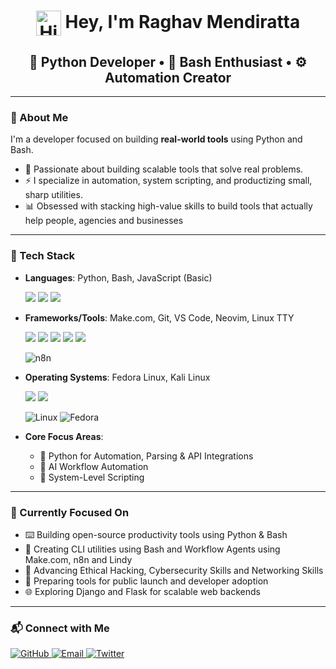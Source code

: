 <h1 align="center">
  <img src="https://camo.githubusercontent.com/d552948e7884c41fde2d32b9221d79f0df2076c7d824aaab954ca93f53d95884/68747470733a2f2f6d656469612e67697068792e636f6d2f6d656469612f6876524a434c467a6361737252346961377a2f67697068792e676966" alt="Hi!" width="40" style="vertical-align: middle;"> 
  Hey, I'm Raghav Mendiratta
</h1>
<h2 align="center">🐍 Python Developer • 📃 Bash Enthusiast • ⚙️ Automation Creator</h2>
</p>

---

### 🧠 About Me

I'm a developer focused on building **real-world tools** using Python and Bash. 
- 🧠 Passionate about building scalable tools that solve real problems.
- ⚡ I specialize in automation, system scripting, and productizing small, sharp utilities.
- 📊 Obsessed with stacking high-value skills to build tools that actually help people, agencies and businesses

---

### 🧰 Tech Stack

- **Languages**: Python, Bash, JavaScript (Basic)
  <p>
   <img src="https://img.shields.io/badge/Python-3776AB?style=for-the-badge&logo=python&logoColor=white"/> 
   <img src="https://img.shields.io/badge/Bash-121011?style=for-the-badge&logo=gnubash&logoColor=white"/> 
   <img src="https://img.shields.io/badge/JavaScript-F7DF1E?style=for-the-badge&logo=javascript&logoColor=black"/> 
  </p>
 
- **Frameworks/Tools**: Make.com, Git, VS Code, Neovim, Linux TTY
  <p>
   <img src="https://img.shields.io/badge/Make.com-000000?style=for-the-badge&logo=make&logoColor=white"/> 
   <img src="https://img.shields.io/badge/Git-F05032?style=for-the-badge&logo=git&logoColor=white"/> 
   <img src="https://img.shields.io/badge/VS Code-007ACC?style=for-the-badge&logo=visualstudiocode&logoColor=white"/> 
   <img src="https://img.shields.io/badge/Neovim-57A143?style=for-the-badge&logo=neovim&logoColor=white"/> 
   <img src="https://img.shields.io/badge/TTY-000000?style=for-the-badge&logo=linux&logoColor=white"/> 
  </p>

   ![n8n](https://img.shields.io/badge/n8n-A92EFF?style=for-the-badge&logo=n8n&logoColor=white)
    
- **Operating Systems**: Fedora Linux, Kali Linux
  <p>
   <img src="https://img.shields.io/badge/Fedora-51A2DA?style=for-the-badge&logo=fedora&logoColor=white"/>
   <img src="https://img.shields.io/badge/Kali Linux-557C94?style=for-the-badge&logo=kalilinux&logoColor=white"/>
  </p>
  
  ![Linux](https://img.shields.io/badge/Linux-FCC624?style=for-the-badge&logo=linux&logoColor=black)
  ![Fedora](https://img.shields.io/badge/Fedora-294172?style=for-the-badge&logo=fedora&logoColor=white)
  
- **Core Focus Areas**:
  - 🧩 Python for Automation, Parsing & API Integrations  
  - 🤖 AI Workflow Automation
  - 🔐 System-Level Scripting
    
---

### 🎯 Currently Focused On

- ⌨️ Building open-source productivity tools using Python & Bash  
- 🔧 Creating CLI utilities using Bash and Workflow Agents using Make.com, n8n and Lindy  
- 🔐 Advancing Ethical Hacking, Cybersecurity Skills and Networking Skills  
- 🚀 Preparing tools for public launch and developer adoption
- 🌐 Exploring Django and Flask for scalable web backends
  
---

### 📬 Connect with Me

<p align="left"> 
<a href="https://github.com/raghav-mendiratta" target="_blank"> <img src="https://img.shields.io/badge/GitHub-100000?style=for-the-badge&logo=github&logoColor=white" alt="GitHub"/> </a> 
<a href="mailto:raghav.mendiratta101@gmail.com" target="_blank"> <img src="https://img.shields.io/badge/Email-D14836?style=for-the-badge&logo=gmail&logoColor=white" alt="Email"/> </a> 
<a href="https://twitter.com/raghav__tweets" target="_blank"> <img src="https://img.shields.io/badge/Twitter-1DA1F2?style=for-the-badge&logo=twitter&logoColor=white" alt="Twitter"/> </a> 
</p>
